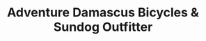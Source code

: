 ---
title: "Adventure Damascus Bicycles & Sundog Outfitter"
url: /damascus/adventure-damascus-bicycles-and-sundog-outfitter/
shop: outdoor
---
